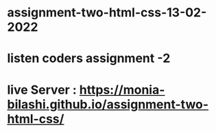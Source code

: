 # assignment-two-html-css-13-02-2022
# listen coders assignment -2
# live Server : https://monia-bilashi.github.io/assignment-two-html-css/
